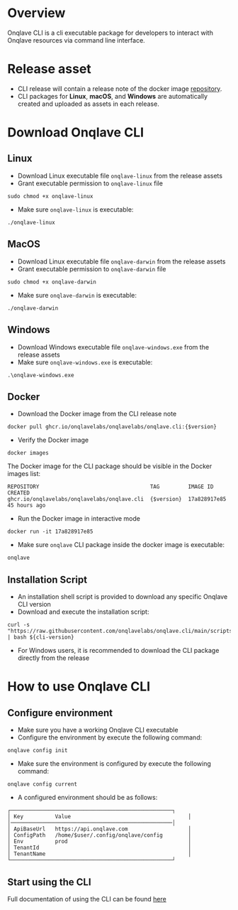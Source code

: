 # Overview

Onqlave CLI is a cli executable package for developers to interact with Onqlave resources via command line interface.

# Release asset

- CLI release will contain a release note of the docker
  image [repository](https://github.com/onqlavelabs/onqlave.cli/pkgs/container/onqlavelabs%2Fonqlave.cli).
- CLI packages for **Linux**, **macOS**, and **Windows** are automatically created and uploaded as assets in each
  release.

# Download Onqlave CLI

## Linux

- Download Linux executable file `onqlave-linux` from the release assets
- Grant executable permission to `onqlave-linux` file

```
sudo chmod +x onqlave-linux
```

- Make sure `onqlave-linux` is executable:

```
./onqlave-linux
```

## MacOS

- Download Linux executable file `onqlave-darwin` from the release assets
- Grant executable permission to `onqlave-darwin` file

```
sudo chmod +x onqlave-darwin
```

- Make sure `onqlave-darwin` is executable:

```
./onqlave-darwin
```

## Windows

- Download Windows executable file `onqlave-windows.exe` from the release assets
- Make sure `onqlave-windows.exe` is executable:

```
.\onqlave-windows.exe
```

## Docker

- Download the Docker image from the CLI release note

```
docker pull ghcr.io/onqlavelabs/onqlavelabs/onqlave.cli:{$version}
```

- Verify the Docker image

```
docker images
```

The Docker image for the CLI package should be visible in the Docker images list:

```
REPOSITORY                                   TAG         IMAGE ID       CREATED         
ghcr.io/onqlavelabs/onqlavelabs/onqlave.cli  {$version}  17a828917e85   45 hours ago
```

- Run the Docker image in interactive mode

```
docker run -it 17a828917e85
```

- Make sure `onqlave` CLI package inside the docker image is executable:

```
onqlave
```

## Installation Script

- An installation shell script is provided to download any specific Onqlave CLI version
- Download and execute the installation script:

```shell
curl -s "https://raw.githubusercontent.com/onqlavelabs/onqlave.cli/main/scripts/install.sh" | bash ${cli-version}
```

- For Windows users, it is recommended to download the CLI package directly from the release

# How to use Onqlave CLI

## Configure environment

- Make sure you have a working Onqlave CLI executable
- Configure the environment by execute the following command:

```
onqlave config init
```

- Make sure the environment is configured by execute the following command:

```
onqlave config current
```

- A configured environment should be as follows:

```
┌───────────────────────────────────────────────────┐
│ Key          Value                                     │
│───────────────────────────────────────────────────│
│ ApiBaseUrl   https://api.onqlave.com                   │
│ ConfigPath   /home/$user/.config/onqlave/config        │
│ Env          prod                                      │
│ TenantId                                               │
│ TenantName                                             │
└───────────────────────────────────────────────────┘
```

## Start using the CLI

Full documentation of using the CLI can be found [here](https://docs.onqlave.com/guides/cli-guide/overview-cli/)
